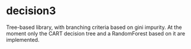 # decision3

Tree-based library, with branching criteria based on gini impurity. At the moment only the CART decision tree and a RandomForest based on it are implemented.
